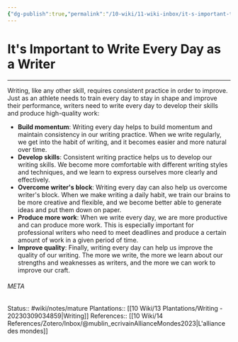```yaml
---
{"dg-publish":true,"permalink":"/10-wiki/11-wiki-inbox/it-s-important-to-write-every-day-as-a-writer-20230309035814/"}
---
```


# It's Important to Write Every Day as a Writer
---
Writing, like any other skill, requires consistent practice in order to improve. Just as an athlete needs to train every day to stay in shape and improve their performance, writers need to write every day to develop their skills and produce high-quality work:
- **Build momentum**: Writing every day helps to build momentum and maintain consistency in our writing practice. When we write regularly, we get into the habit of writing, and it becomes easier and more natural over time.
- **Develop skills**: Consistent writing practice helps us to develop our writing skills. We become more comfortable with different writing styles and techniques, and we learn to express ourselves more clearly and effectively.
- **Overcome writer's block**: Writing every day can also help us overcome writer's block. When we make writing a daily habit, we train our brains to be more creative and flexible, and we become better able to generate ideas and put them down on paper.
- **Produce more work**: When we write every day, we are more productive and can produce more work. This is especially important for professional writers who need to meet deadlines and produce a certain amount of work in a given period of time.
- **Improve quality**: Finally, writing every day can help us improve the quality of our writing. The more we write, the more we learn about our strengths and weaknesses as writers, and the more we can work to improve our craft.



###### META
Status:: #wiki/notes/mature 
Plantations:: [[10 Wiki/13 Plantations/Writing - 20230309034859\|Writing]]
References:: [[10 Wiki/14 References/Zotero/Inbox/@mublin_ecrivainAllianceMondes2023\|L'alliance des mondes]]
